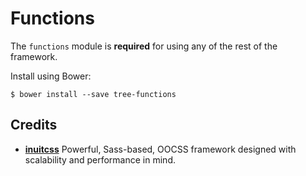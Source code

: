 # Functions

The `functions` module is **required** for using any of the rest of the
framework.

Install using Bower:

    $ bower install --save tree-functions

## Credits

* **[inuitcss](https://github.com/inuitcss)** Powerful, Sass-based, OOCSS
framework designed with scalability and performance in mind.
